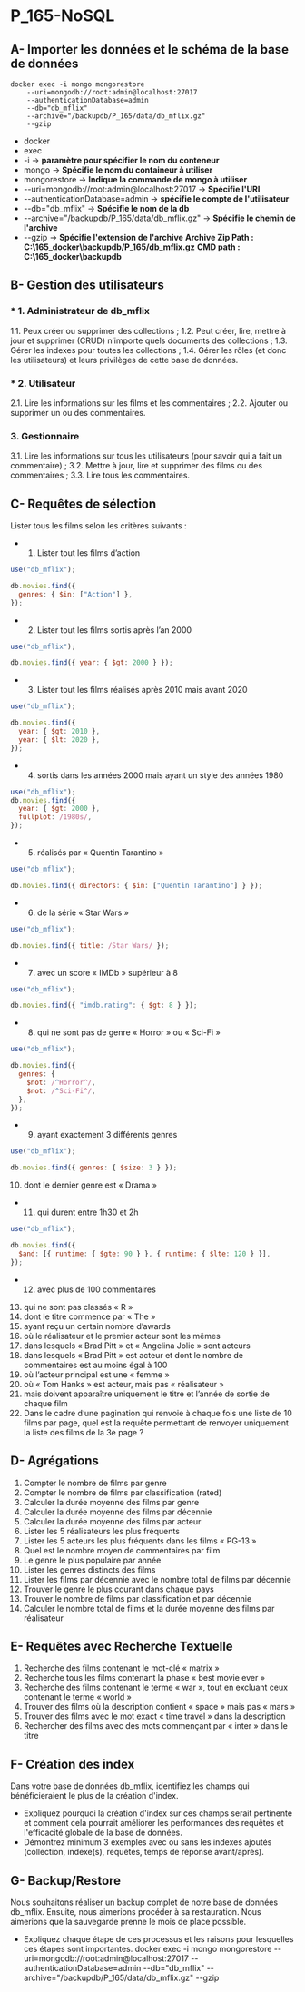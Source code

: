 # P_165-NoSQL

## A- Importer les données et le schéma de la base de données

```docker
docker exec -i mongo mongorestore
    --uri=mongodb://root:admin@localhost:27017
    --authenticationDatabase=admin
    --db="db_mflix"
    --archive="/backupdb/P_165/data/db_mflix.gz"
    --gzip
```

- docker
- exec
- -i -> **paramètre pour spécifier le nom du conteneur**
- mongo -> **Spécifie le nom du containeur à utiliser**
- mongorestore -> **Indique la commande de mongo à utiliser**
- --uri=mongodb://root:admin@localhost:27017 -> **Spécifie l'URI**
- --authenticationDatabase=admin -> **spécifie le compte de l'utilisateur**
- --db="db_mflix" -> **Spécifie le nom de la db**
- --archive="/backupdb/P_165/data/db_mflix.gz" -> **Spécifie le chemin de l'archive**
- --gzip -> **Spécifie l'extension de l'archive**
  **Archive Zip Path : C:\165_docker\backupdb/P_165/db_mflix.gz**
  **CMD path : C:\165_docker\backupdb**

## B- Gestion des utilisateurs

### \* 1. Administrateur de db_mflix

1.1. Peux créer ou supprimer des collections ;
1.2. Peut créer, lire, mettre à jour et supprimer (CRUD) n’importe quels documents des
collections ;
1.3. Gérer les indexes pour toutes les collections ;
1.4. Gérer les rôles (et donc les utilisateurs) et leurs privilèges de cette base de données.

### \* 2. Utilisateur

2.1. Lire les informations sur les films et les commentaires ;
2.2. Ajouter ou supprimer un ou des commentaires.

### 3. Gestionnaire

3.1. Lire les informations sur tous les utilisateurs (pour savoir qui a fait un commentaire) ;
3.2. Mettre à jour, lire et supprimer des films ou des commentaires ;
3.3. Lire tous les commentaires.

## C- Requêtes de sélection

Lister tous les films selon les critères suivants :

- 1. Lister tout les films d’action

```javascript
use("db_mflix");

db.movies.find({
  genres: { $in: ["Action"] },
});
```

- 2. Lister tout les films sortis après l’an 2000

```javascript
use("db_mflix");

db.movies.find({ year: { $gt: 2000 } });
```

- 3. Lister tout les films réalisés après 2010 mais avant 2020

```javascript
use("db_mflix");

db.movies.find({
  year: { $gt: 2010 },
  year: { $lt: 2020 },
});
```

- 4. sortis dans les années 2000 mais ayant un style des années 1980

```javascript
use("db_mflix");
db.movies.find({
  year: { $gt: 2000 },
  fullplot: /1980s/,
});
```

- 5. réalisés par « Quentin Tarantino »

```javascript
use("db_mflix");

db.movies.find({ directors: { $in: ["Quentin Tarantino"] } });
```

- 6. de la série « Star Wars »

```javascript
use("db_mflix");

db.movies.find({ title: /Star Wars/ });
```

- 7. avec un score « IMDb » supérieur à 8

```javascript
use("db_mflix");

db.movies.find({ "imdb.rating": { $gt: 8 } });
```

- 8. qui ne sont pas de genre « Horror » ou « Sci-Fi »

```javascript
use("db_mflix");

db.movies.find({
  genres: {
    $not: /^Horror^/,
    $not: /^Sci-Fi^/,
  },
});
```

- 9. ayant exactement 3 différents genres

```javascript
use("db_mflix");

db.movies.find({ genres: { $size: 3 } });
```

10. dont le dernier genre est « Drama »

- 11. qui durent entre 1h30 et 2h

```javascript
use("db_mflix");

db.movies.find({
  $and: [{ runtime: { $gte: 90 } }, { runtime: { $lte: 120 } }],
});
```

- 12. avec plus de 100 commentaires

13. qui ne sont pas classés « R »
14. dont le titre commence par « The »
15. ayant reçu un certain nombre d’awards
16. où le réalisateur et le premier acteur sont les mêmes
17. dans lesquels « Brad Pitt » et « Angelina Jolie » sont acteurs
18. dans lesquels « Brad Pitt » est acteur et dont le nombre de commentaires est au
    moins égal à 100
19. où l’acteur principal est une « femme »
20. où « Tom Hanks » est acteur, mais pas « réalisateur »
21. mais doivent apparaître uniquement le titre et l’année de sortie de chaque film
22. Dans le cadre d’une pagination qui renvoie à chaque fois une liste de 10 films par
    page, quel est la requête permettant de renvoyer uniquement la liste des films de la
    3e page ?

## D- Agrégations

1. Compter le nombre de films par genre
2. Compter le nombre de films par classification (rated)
3. Calculer la durée moyenne des films par genre
4. Calculer la durée moyenne des films par décennie
5. Calculer la durée moyenne des films par acteur
6. Lister les 5 réalisateurs les plus fréquents
7. Lister les 5 acteurs les plus fréquents dans les films « PG-13 »
8. Quel est le nombre moyen de commentaires par film
9. Le genre le plus populaire par année
10. Lister les genres distincts des films
11. Lister les films par décennie avec le nombre total de films par décennie
12. Trouver le genre le plus courant dans chaque pays
13. Trouver le nombre de films par classification et par décennie
14. Calculer le nombre total de films et la durée moyenne des films par réalisateur

## E- Requêtes avec Recherche Textuelle

1. Recherche des films contenant le mot-clé « matrix »
2. Recherche tous les films contenant la phase « best movie ever »
3. Recherche des films contenant le terme « war », tout en excluant ceux contenant le
   terme « world »
4. Trouver des films où la description contient « space » mais pas « mars »
5. Trouver des films avec le mot exact « time travel » dans la description
6. Rechercher des films avec des mots commençant par « inter » dans le titre

## F- Création des index

Dans votre base de données db_mflix, identifiez les champs qui bénéficieraient le plus de la
création d'index.

- Expliquez pourquoi la création d'index sur ces champs serait pertinente et comment
  cela pourrait améliorer les performances des requêtes et l'efficacité globale de la
  base de données.
- Démontrez minimum 3 exemples avec ou sans les indexes ajoutés (collection,
  indexe(s), requêtes, temps de réponse avant/après).

## G- Backup/Restore

Nous souhaitons réaliser un backup complet de notre base de données db_mflix. Ensuite,
nous aimerions procéder à sa restauration. Nous aimerions que la sauvegarde prenne le mois
de place possible.

- Expliquez chaque étape de ces processus et les raisons pour lesquelles ces étapes
  sont importantes.
  docker exec -i mongo mongorestore --uri=mongodb://root:admin@localhost:27017 --authenticationDatabase=admin --db="db_mflix" --archive="/backupdb/P_165/data/db_mflix.gz" --gzip
